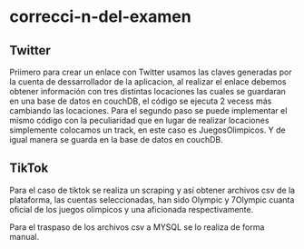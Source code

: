 # correcci-n-del-examen
Twitter
-------------------
Priimero para crear un enlace con Twitter usamos las claves generadas por la cuenta de dessarrollador de la aplicacion, al realizar el enlace debemos obtener información con tres distintas locaciones las cuales se guardaran en una base de datos en couchDB, el código se ejecuta 2 vecess más cambiando las locaciones. Para el segundo paso se puede implementar el mismo código con la peculiaridad que en lugar de realizar locaciones simplemente colocamos un track, en este caso es JuegosOlimpicos. Y de igual manera se guarda en la base de datos en couchDB.





TikTok
----------------------
Para el caso de tiktok se realiza un scraping y así obtener archivos csv de la plataforma, las cuentas seleccionadas, han sido Olympic y 7Olympic cuanta oficial de los juegos olimpicos y una aficionada respectivamente.


Para el traspaso de los archivos csv a MYSQL se lo realiza de forma manual.
